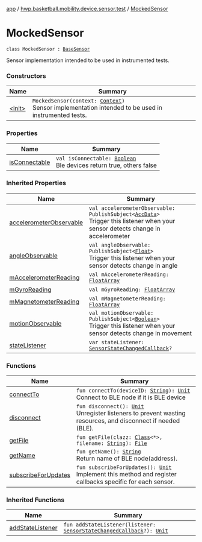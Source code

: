 [app](../../index.md) / [hwp.basketball.mobility.device.sensor.test](../index.md) / [MockedSensor](.)

# MockedSensor

`class MockedSensor : `[`BaseSensor`](../../hwp.basketball.mobility.device.sensor/-base-sensor/index.md)

Sensor implementation intended to be used in instrumented tests.

### Constructors

| Name | Summary |
|---|---|
| [&lt;init&gt;](-init-.md) | `MockedSensor(context: `[`Context`](https://developer.android.com/reference/android/content/Context.html)`)`<br>Sensor implementation intended to be used in instrumented tests. |

### Properties

| Name | Summary |
|---|---|
| [isConnectable](is-connectable.md) | `val isConnectable: `[`Boolean`](https://kotlinlang.org/api/latest/jvm/stdlib/kotlin/-boolean/index.html)<br>Ble devices return true, others false |

### Inherited Properties

| Name | Summary |
|---|---|
| [accelerometerObservable](../../hwp.basketball.mobility.device.sensor/-base-sensor/accelerometer-observable.md) | `val accelerometerObservable: PublishSubject<`[`AccData`](../../hwp.basketball.mobility.device.sensor/-b-m-sensor-manager/-acc-data/index.md)`>`<br>Trigger this listener when your sensor detects change in accelerometer  |
| [angleObservable](../../hwp.basketball.mobility.device.sensor/-base-sensor/angle-observable.md) | `val angleObservable: PublishSubject<`[`Float`](https://kotlinlang.org/api/latest/jvm/stdlib/kotlin/-float/index.html)`>`<br>Trigger this listener when your sensor detects change in angle  |
| [mAccelerometerReading](../../hwp.basketball.mobility.device.sensor/-base-sensor/m-accelerometer-reading.md) | `val mAccelerometerReading: `[`FloatArray`](https://kotlinlang.org/api/latest/jvm/stdlib/kotlin/-float-array/index.html) |
| [mGyroReading](../../hwp.basketball.mobility.device.sensor/-base-sensor/m-gyro-reading.md) | `val mGyroReading: `[`FloatArray`](https://kotlinlang.org/api/latest/jvm/stdlib/kotlin/-float-array/index.html) |
| [mMagnetometerReading](../../hwp.basketball.mobility.device.sensor/-base-sensor/m-magnetometer-reading.md) | `val mMagnetometerReading: `[`FloatArray`](https://kotlinlang.org/api/latest/jvm/stdlib/kotlin/-float-array/index.html) |
| [motionObservable](../../hwp.basketball.mobility.device.sensor/-base-sensor/motion-observable.md) | `val motionObservable: PublishSubject<`[`Boolean`](https://kotlinlang.org/api/latest/jvm/stdlib/kotlin/-boolean/index.html)`>`<br>Trigger this listener when your sensor detects change in movement  |
| [stateListener](../../hwp.basketball.mobility.device.sensor/-base-sensor/state-listener.md) | `var stateListener: `[`SensorStateChangedCallback`](../../hwp.basketball.mobility.device.sensor/-base-sensor/-sensor-state-changed-callback/index.md)`?` |

### Functions

| Name | Summary |
|---|---|
| [connectTo](connect-to.md) | `fun connectTo(deviceID: `[`String`](https://kotlinlang.org/api/latest/jvm/stdlib/kotlin/-string/index.html)`): `[`Unit`](https://kotlinlang.org/api/latest/jvm/stdlib/kotlin/-unit/index.html)<br>Connect to BLE node if it is BLE device |
| [disconnect](disconnect.md) | `fun disconnect(): `[`Unit`](https://kotlinlang.org/api/latest/jvm/stdlib/kotlin/-unit/index.html)<br>Unregister listeners to prevent wasting resources, and disconnect if needed (BLE). |
| [getFile](get-file.md) | `fun getFile(clazz: `[`Class`](https://developer.android.com/reference/java/lang/Class.html)`<*>, filename: `[`String`](https://kotlinlang.org/api/latest/jvm/stdlib/kotlin/-string/index.html)`): `[`File`](https://developer.android.com/reference/java/io/File.html) |
| [getName](get-name.md) | `fun getName(): `[`String`](https://kotlinlang.org/api/latest/jvm/stdlib/kotlin/-string/index.html)<br>Return name of BLE node(address). |
| [subscribeForUpdates](subscribe-for-updates.md) | `fun subscribeForUpdates(): `[`Unit`](https://kotlinlang.org/api/latest/jvm/stdlib/kotlin/-unit/index.html)<br>Implement this method and register callbacks specific for each sensor. |

### Inherited Functions

| Name | Summary |
|---|---|
| [addStateListener](../../hwp.basketball.mobility.device.sensor/-base-sensor/add-state-listener.md) | `fun addStateListener(listener: `[`SensorStateChangedCallback`](../../hwp.basketball.mobility.device.sensor/-base-sensor/-sensor-state-changed-callback/index.md)`?): `[`Unit`](https://kotlinlang.org/api/latest/jvm/stdlib/kotlin/-unit/index.html) |
